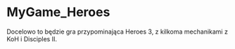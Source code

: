 # MyGame_Heroes
Docelowo to będzie gra przypominająca Heroes 3, z kilkoma mechanikami z KoH i Disciples II.
